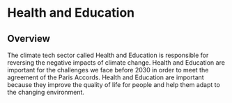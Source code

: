 # Health and Education

## Overview

The climate tech sector called Health and Education is responsible for reversing the negative impacts of climate change. Health and Education are important for the challenges we face before 2030 in order to meet the agreement of the Paris Accords. Health and Education are important because they improve the quality of life for people and help them adapt to the changing environment.